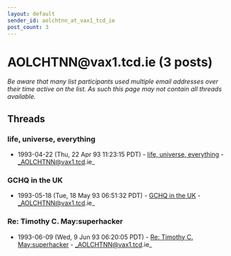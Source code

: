 ```yaml
---
layout: default
sender_id: aolchtnn_at_vax1_tcd_ie
post_count: 3
---
```


# AOLCHTNN<span>@</span>vax1.tcd.ie (3 posts)

_Be aware that many list participants used multiple email addresses over their time active on the list. As such this page may not contain all threads available._

## Threads

### life, universe, everything
+ 1993-04-22 (Thu, 22 Apr 93 11:23:15 PDT) - [life, universe, everything](/archive/1993/04/3f5eac1a41a7a48ff1ed3b7d02dfa2d63567b25bd3028f4fe61dd7719b073a49) - _AOLCHTNN@vax1.tcd.ie_

### GCHQ in the UK
+ 1993-05-18 (Tue, 18 May 93 06:51:32 PDT) - [GCHQ in the UK](/archive/1993/05/22d80d3f6e89af3bcbae6a8976c6bd7a82f1c91e22f8ecb60758887697c8b471) - _AOLCHTNN@vax1.tcd.ie_

### Re: Timothy C. May:superhacker
+ 1993-06-09 (Wed, 9 Jun 93 06:20:05 PDT) - [Re: Timothy C. May:superhacker](/archive/1993/06/fb3a438dc686022e2c09e469f3847480b9f00d5c31b4c9e7582805bc3a7f0f4e) - _AOLCHTNN@vax1.tcd.ie_

